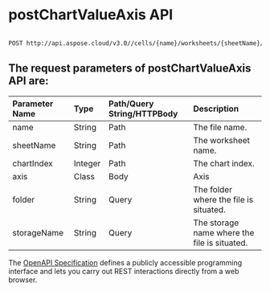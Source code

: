 # **postChartValueAxis API**

 

```bash

POST http://api.aspose.cloud/v3.0//cells/{name}/worksheets/{sheetName}/charts/{chartIndex}/valueaxis

```

## The request parameters of **postChartValueAxis** API are: 

| Parameter Name | Type | Path/Query String/HTTPBody | Description | 
| :- | :- | :- |:- | 
|name|String|Path|The file name.|
|sheetName|String|Path|The worksheet name.|
|chartIndex|Integer|Path|The chart index.|
|axis|Class|Body|Axis |
|folder|String|Query|The folder where the file is situated.|
|storageName|String|Query|The storage name where the file is situated.|


The [OpenAPI Specification](https://reference.aspose.cloud/cells/#/ChartsController/PostChartValueAxis) defines a publicly accessible programming interface and lets you carry out REST interactions directly from a web browser.
